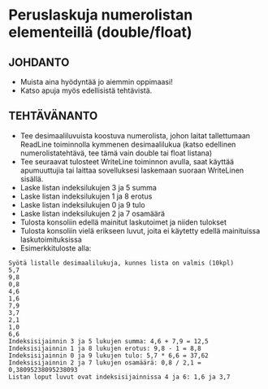 # Peruslaskuja numerolistan elementeillä (double/float)

## JOHDANTO
- Muista aina hyödyntää jo aiemmin oppimaasi!
- Katso apuja myös edellisistä tehtävistä. 
 
## TEHTÄVÄNANTO
- Tee desimaaliluvuista koostuva numerolista, johon laitat tallettumaan ReadLine toiminnolla kymmenen desimaalilukua (katso edellinen numerolistatehtävä, tee tämä vain double tai float listana)
- Tee seuraavat tulosteet WriteLine toiminnon avulla, saat käyttää apumuuttujia tai laittaa sovelluksesi laskemaan suoraan WriteLinen sisällä. 
- Laske listan indeksilukujen 3 ja 5 summa
- Laske listan indeksilukujen 1 ja 8 erotus
- Laske listan indeksilukujen 0 ja 9 tulo
- Laske listan indeksilukujen 2 ja 7 osamäärä
- Tulosta konsoliin edellä mainitut laskutoimet ja niiden tulokset
- Tulosta konsoliin vielä erikseen luvut, joita ei käytetty edellä mainituissa laskutoimituksissa
- Esimerkkituloste alla:

```
Syötä listalle desimaalilukuja, kunnes lista on valmis (10kpl)
5,7
9,8
0,8
4,6
1,6
7,9
3,7
2,1
1,0
6,6
Indeksisijainnin 3 ja 5 lukujen summa: 4,6 + 7,9 = 12,5
Indeksisijainnin 1 ja 8 lukujen erotus: 9,8 - 1 = 8,8
Indeksisijainnin 0 ja 9 lukujen tulo: 5,7 * 6,6 = 37,62
Indeksisijainnin 2 ja 7 lukujen osamäärä: 0,8 / 2,1 = 0,38095238095238093
Listan loput luvut ovat indeksisijainnissa 4 ja 6: 1,6 ja 3,7